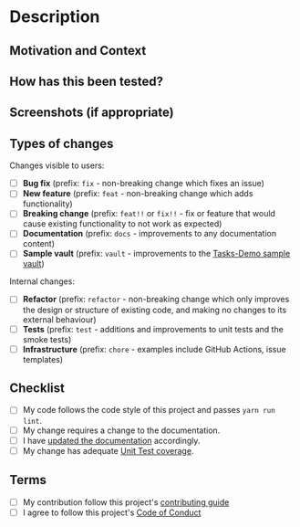 <!--- Provide a general summary of your changes in the Title above -->

# Description

<!--- Describe your changes in detail -->

## Motivation and Context

<!--- Why is this change required? What problem does it solve? -->
<!--- If it fixes an open issue, please link to the issue here. -->

## How has this been tested?

<!--- Please describe in detail how you tested your changes. -->
<!--- Include details of your testing environment, tests ran to see how -->
<!--- your change affects other areas of the code, etc. -->

## Screenshots (if appropriate)

## Types of changes

<!--- What types of changes does your code introduce? Put an `x` in all the boxes that apply: -->

Changes visible to users:

- [ ] **Bug fix** (prefix: `fix` - non-breaking change which fixes an issue)
- [ ] **New feature** (prefix: `feat` - non-breaking change which adds functionality)
- [ ] **Breaking change** (prefix: `feat!!` or `fix!!` - fix or feature that would cause existing functionality to not work as expected)
- [ ] **Documentation** (prefix: `docs` - improvements to any documentation content)
- [ ] **Sample vault** (prefix: `vault` - improvements to the [Tasks-Demo sample vault](https://github.com/obsidian-tasks-group/obsidian-tasks/tree/main/resources/sample_vaults/Tasks-Demo))

Internal changes:

- [ ] **Refactor** (prefix: `refactor` - non-breaking change which only improves the design or structure of existing code, and making no changes to its external behaviour)
- [ ] **Tests** (prefix: `test` - additions and improvements to unit tests and the smoke tests)
- [ ] **Infrastructure** (prefix: `chore` - examples include GitHub Actions, issue templates)

## Checklist

<!--- Go over all the following points, and put an `x` in all the boxes that apply. -->
<!--- If you're unsure about any of these, don't hesitate to ask. We're here to help! -->

- [ ] My code follows the code style of this project and passes `yarn run lint`.
- [ ] My change requires a change to the documentation.
- [ ] I have [updated the documentation](https://github.com/obsidian-tasks-group/obsidian-tasks/blob/main/CONTRIBUTING.md#updating-documentation) accordingly.
- [ ] My change has adequate [Unit Test coverage](https://github.com/obsidian-tasks-group/obsidian-tasks/blob/main/CONTRIBUTING.md#maintaining-the-tests).

## Terms

<!--
By submitting this pull request, you must agree to follow our
[contributing guide](https://github.com/obsidian-tasks-group/obsidian-tasks/blob/main/CONTRIBUTING.md) and
[Code of Conduct](https://github.com/obsidian-tasks-group/obsidian-tasks/blob/main/CODE_OF_CONDUCT.md).
Put an x in the boxes to confirm you agree.
-->

- [ ] My contribution follow this project's [contributing guide](https://github.com/obsidian-tasks-group/obsidian-tasks/blob/main/CONTRIBUTING.md)
- [ ] I agree to follow this project's [Code of Conduct](https://github.com/obsidian-tasks-group/obsidian-tasks/blob/main/CODE_OF_CONDUCT.md)
